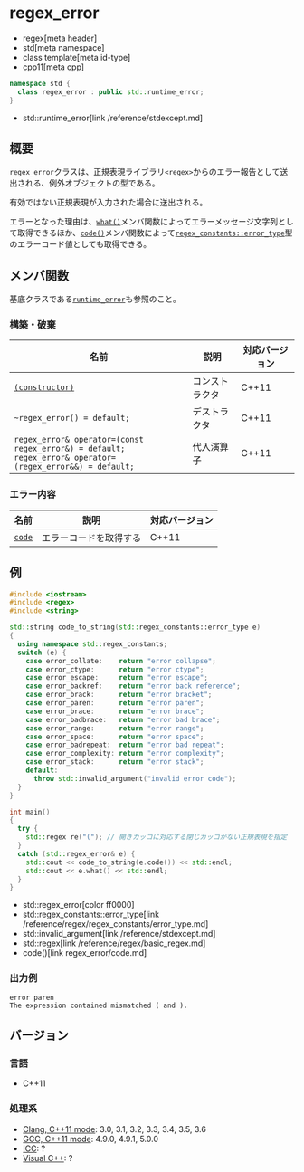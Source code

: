 # regex_error
* regex[meta header]
* std[meta namespace]
* class template[meta id-type]
* cpp11[meta cpp]

```cpp
namespace std {
  class regex_error : public std::runtime_error;
}
```
* std::runtime_error[link /reference/stdexcept.md]

## 概要
`regex_error`クラスは、正規表現ライブラリ`<regex>`からのエラー報告として送出される、例外オブジェクトの型である。

有効ではない正規表現が入力された場合に送出される。

エラーとなった理由は、[`what()`](/reference/stdexcept.md)メンバ関数によってエラーメッセージ文字列として取得できるほか、[`code()`](regex_error/code.md)メンバ関数によって[`regex_constants::error_type`](regex_constants/error_type.md)型のエラーコード値としても取得できる。


## メンバ関数

基底クラスである[`runtime_error`](/reference/stdexcept.md)も参照のこと。

### 構築・破棄

| 名前 | 説明 | 対応バージョン |
|------|------|----------------|
| [`(constructor)`](regex_error/op_constructor.md) | コンストラクタ | C++11 |
| `~regex_error() = default;`  | デストラクタ | C++11 |
| `regex_error& operator=(const regex_error&) = default;`<br/> `regex_error& operator=(regex_error&&) = default;` | 代入演算子 | C++11 |


### エラー内容

| 名前 | 説明 | 対応バージョン |
|------|------|----------------|
| [`code`](regex_error/code.md) | エラーコードを取得する | C++11 |


## 例
```cpp
#include <iostream>
#include <regex>
#include <string>

std::string code_to_string(std::regex_constants::error_type e)
{
  using namespace std::regex_constants;
  switch (e) {
    case error_collate:    return "error collapse";
    case error_ctype:      return "error ctype";
    case error_escape:     return "error escape";
    case error_backref:    return "error back reference";
    case error_brack:      return "error bracket";
    case error_paren:      return "error paren";
    case error_brace:      return "error brace";
    case error_badbrace:   return "error bad brace";
    case error_range:      return "error range";
    case error_space:      return "error space";
    case error_badrepeat:  return "error bad repeat";
    case error_complexity: return "error complexity";
    case error_stack:      return "error stack";
    default:
      throw std::invalid_argument("invalid error code");
  }
}

int main()
{
  try {
    std::regex re("("); // 開きカッコに対応する閉じカッコがない正規表現を指定
  }
  catch (std::regex_error& e) {
    std::cout << code_to_string(e.code()) << std::endl;
    std::cout << e.what() << std::endl;
  }
}
```
* std::regex_error[color ff0000]
* std::regex_constants::error_type[link /reference/regex/regex_constants/error_type.md]
* std::invalid_argument[link /reference/stdexcept.md]
* std::regex[link /reference/regex/basic_regex.md]
* code()[link regex_error/code.md]

### 出力例
```
error paren
The expression contained mismatched ( and ).
```

## バージョン
### 言語
- C++11

### 処理系
- [Clang, C++11 mode](/implementation.md#clang): 3.0, 3.1, 3.2, 3.3, 3.4, 3.5, 3.6
- [GCC, C++11 mode](/implementation.md#gcc): 4.9.0, 4.9.1, 5.0.0
- [ICC](/implementation.md#icc): ?
- [Visual C++](/implementation.md#visual_cpp): ?

